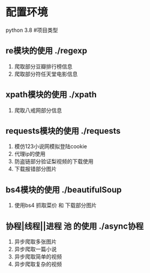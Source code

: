 # 配置环境
python 3.8
#项目类型
## re模块的使用 ./regexp
1. 爬取部分豆瓣排行榜信息
2. 爬取部分符任天堂电影信息

## xpath模块的使用 ./xpath
1. 爬取八戒网部分信息

## requests模块的使用 ./requests
1. 模仿123小说网模拟登陆cookie
2. 代理ip的使用
3. 防盗链部分验证梨视频的下载使用
4. 下载报错部分图片

## bs4模块的使用 ./beautifulSoup
1. 使用bs4 抓取菜价 和 下载部分图片
## 协程|线程||进程 池 的使用 ./async协程
1. 异步爬取多张图片
2. 异步爬取一篇小说
3. 异步爬取简单的视频 
4. 异步爬取复杂的视频


